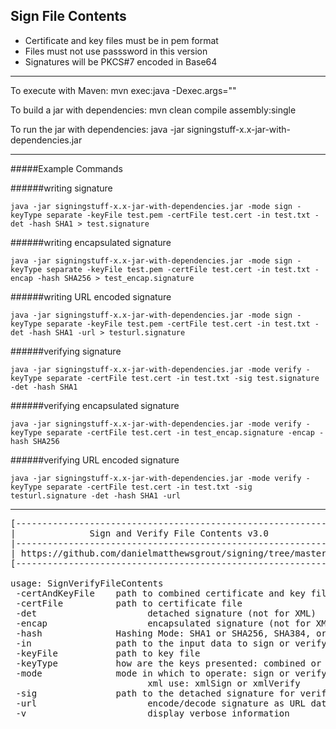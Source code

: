 Sign File Contents
------------------
* Certificate and key files must be in pem format
* Files must not use passsword in this version
* Signatures will be PKCS#7 encoded in Base64

---
To execute with Maven: mvn exec:java -Dexec.args="<parameters>"

To build a jar with dependencies: mvn clean compile assembly:single

To run the jar with dependencies: java -jar signingstuff-x.x-jar-with-dependencies.jar 

---

#####Example Commands

######writing signature
```
java -jar signingstuff-x.x-jar-with-dependencies.jar -mode sign -keyType separate -keyFile test.pem -certFile test.cert -in test.txt -det -hash SHA1 > test.signature
```
######writing encapsulated signature
```
java -jar signingstuff-x.x-jar-with-dependencies.jar -mode sign -keyType separate -keyFile test.pem -certFile test.cert -in test.txt -encap -hash SHA256 > test_encap.signature
```
######writing URL encoded signature
```
java -jar signingstuff-x.x-jar-with-dependencies.jar -mode sign -keyType separate -keyFile test.pem -certFile test.cert -in test.txt -det -hash SHA1 -url > testurl.signature
```
######verifying signature
```
java -jar signingstuff-x.x-jar-with-dependencies.jar -mode verify -keyType separate -certFile test.cert -in test.txt -sig test.signature -det -hash SHA1
```
######verifying encapsulated signature
```
java -jar signingstuff-x.x-jar-with-dependencies.jar -mode verify -keyType separate -certFile test.cert -in test_encap.signature -encap -hash SHA256
```
######verifying URL encoded signature
```
java -jar signingstuff-x.x-jar-with-dependencies.jar -mode verify -keyType separate -certFile test.cert -in test.txt -sig testurl.signature -det -hash SHA1 -url
```
---

<pre>
[-------------------------------------------------------------------------]
|              Sign and Verify File Contents v3.0                         |
|-------------------------------------------------------------------------|
| https://github.com/danielmatthewsgrout/signing/tree/master/signingstuff |
[-------------------------------------------------------------------------]

usage: SignVerifyFileContents
 -certAndKeyFile <path>   path to combined certificate and key file
 -certFile <path>         path to certificate file
 -det                     detached signature (not for XML)
 -encap                   encapsulated signature (not for XML)
 -hash <mode>             Hashing Mode: SHA1 or SHA256, SHA384, or SHA512
 -in <path>               path to the input data to sign or verify
 -keyFile <path>          path to key file
 -keyType <type>          how are the keys presented: combined or separate
 -mode <mode>             mode in which to operate: sign or verify - for
                          xml use: xmlSign or xmlVerify
 -sig <path>              path to the detached signature for verification
 -url                     encode/decode signature as URL data
 -v                       display verbose information
</pre>


